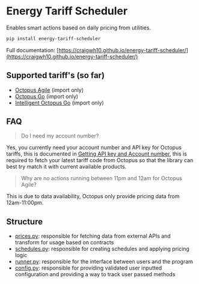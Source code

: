 # Energy Tariff Scheduler

Enables smart actions based on daily pricing from utilities.

```sh
pip install energy-tariff-scheduler
```

Full documentation: [https://craigwh10.github.io/energy-tariff-scheduler/](https://craigwh10.github.io/energy-tariff-scheduler/)

## Supported tariff's (so far)

- [Octopus Agile](https://octopus.energy/smart/agile/) (import only)
- [Octopus Go](https://octopus.energy/smart/go/) (import only)
- [Intelligent Octopus Go](https://octopus.energy/smart/intelligent-octopus-go/) (import only)

## FAQ

> Do I need my account number?

Yes, you currently need your account number and API key for Octopus tariffs, this is documented in <a href="https://craigwh10.github.io/energy-tariff-scheduler/getting-started/getting-api-key-and-account-no/" target="_blank">Getting API key and Account number</a>, this is required to fetch your latest tariff code from Octopus so that the library can best try match it with current available products.

> Why are no actions running between 11pm and 12am for Octopus Agile?

This is due to data availability, Octopus only provide pricing data from 12am-11:00pm.

## Structure

- [prices.py](./prices.py): responsible for fetching data from external APIs and transform for usage based on contracts
- [schedules.py](./schedules.py): responsible for creating schedules and applying pricing logic
- [runner.py](./runner.py): responsible for the interface between users and the program
- [config.py](./config.py): responsible for providing validated user inputted configuration and providing a way to track user passed methods
